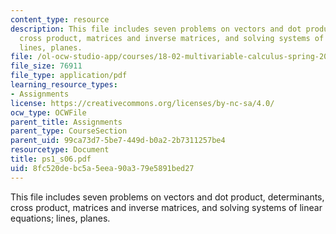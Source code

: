 ```yaml
---
content_type: resource
description: This file includes seven problems on vectors and dot product, determinants,
  cross product, matrices and inverse matrices, and solving systems of linear equations;
  lines, planes.
file: /ol-ocw-studio-app/courses/18-02-multivariable-calculus-spring-2006/8fc520debc5a5eea90a379e5891bed27_ps1_s06.pdf
file_size: 76911
file_type: application/pdf
learning_resource_types:
- Assignments
license: https://creativecommons.org/licenses/by-nc-sa/4.0/
ocw_type: OCWFile
parent_title: Assignments
parent_type: CourseSection
parent_uid: 99ca73d7-5be7-449d-b0a2-2b7311257be4
resourcetype: Document
title: ps1_s06.pdf
uid: 8fc520de-bc5a-5eea-90a3-79e5891bed27
---
```

This file includes seven problems on vectors and dot product, determinants, cross product, matrices and inverse matrices, and solving systems of linear equations; lines, planes.